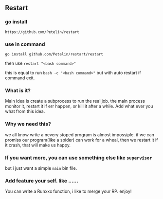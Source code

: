 ## Restart

### go install 
```https://github.com/Petelin/restart```

### use in command 
```go install github.com/Petelin/restart/restart```

then use `restart "<bash command>"` 

this is equal to run `bash -c "<bash command>"` but with auto restart if command exit.

### What is it?
Main idea is create a subprocess to run the real job. the main process monitor it, restart it if err happen, or kill it after a while.
Add what ever you what from this idea.

### Why we need this?
we all know write a nevery stoped program is almost impossiple. if we can promiss our program(like a spider) can work for a wheal, then we restart it if it crash, that will make us happy.

### If you want more, you can use something else like `supervisor`
but i just want a simple `main` bin file.

### Add feature your self. like ...... 
You can write a Runxxx function, i like to merge your RP.
enjoy!
